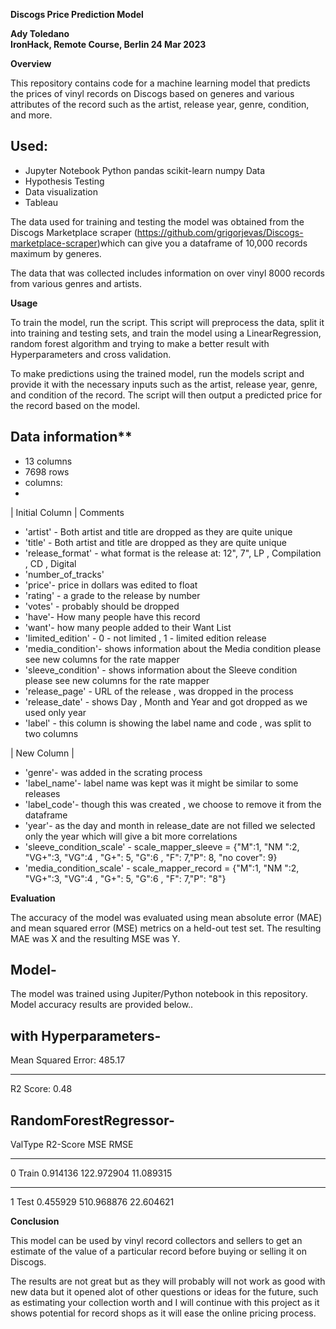 
**Discogs Price Prediction Model**

**Ady Toledano**  
**IronHack, Remote Course, Berlin 24 Mar 2023**

**Overview**

This repository contains code for a machine learning model that predicts the prices of vinyl records on Discogs based on generes and various attributes of the record such as the artist, release year, genre, condition, and more.

## Used:

* Jupyter Notebook
  Python 
  pandas
  scikit-learn
  numpy
  Data
* Hypothesis Testing 
* Data visualization
* Tableau


The data used for training and testing the model was obtained from the Discogs Marketplace scraper (https://github.com/grigorjevas/Discogs-marketplace-scraper)which can give you a dataframe of 10,000 records maximum by generes.

The data that was collected includes information on over  vinyl 8000 records from various genres and artists.

**Usage**

To train the model, run the script. This script will preprocess the data, split it into training and testing sets, and train the model using a LinearRegression, random forest algorithm and trying to make a better result with Hyperparameters and cross validation.

To make predictions using the trained model, run the models script and provide it with the necessary inputs such as the artist, release year, genre, and condition of the record. The script will then output a predicted price for the record based on the model.

## Data information**

* 13 columns 
* 7698 rows 
* columns:
* 
| Initial Column | Comments 

* 'artist' - Both artist and title are dropped as they are quite unique 
* 'title' - Both artist and title are dropped as they are quite unique 
* 'release_format' - what format is the release at: 12", 7", LP , Compilation , CD , Digital
* 'number_of_tracks' 
* 'price'- price in dollars was edited to float
* 'rating' - a grade to the release by number
* 'votes' - probably should be dropped 
* 'have'- How many people have this record 
* 'want'- how many people added to their Want List 
* 'limited_edition' - 0 - not limited , 1 - limited edition release 
* 'media_condition'- shows information about the Media condition please see new columns for the rate mapper 
* 'sleeve_condition' - shows information about the Sleeve condition please see new columns for the rate mapper 
* 'release_page' - URL of the release , was dropped in the process
* 'release_date' - shows Day , Month and  Year and got dropped as we used only year
* 'label'	- this column is showing the label name and code , was split to two columns

| New Column |
* 'genre'- was added in the scrating process 
* 'label_name'- label name was kept was it might be similar to some releases 
* 'label_code'- though this was created , we choose to remove it from the dataframe 
* 'year'- as the day and month in release_date are not filled we selected only the year which will give a bit more correlations 
* 'sleeve_condition_scale' - scale_mapper_sleeve = {"M":1, "NM ":2, "VG+":3, "VG":4 , "G+": 5, "G":6 , "F": 7,"P": 8, "no cover": 9}
* 'media_condition_scale' - scale_mapper_record = {"M":1, "NM ":2, "VG+":3, "VG":4 , "G+": 5, "G":6 , "F": 7,"P": "8"}


**Evaluation**

The accuracy of the model was evaluated using mean absolute error (MAE) and mean squared error (MSE) metrics on a held-out test set. The resulting MAE was X and the resulting MSE was Y.

## Model-
The model was trained using Jupiter/Python notebook in this repository. Model accuracy results are provided below..

## with Hyperparameters- 

Mean Squared Error: 485.17
****************************
R2 Score: 0.48

## RandomForestRegressor- 

ValType	R2-Score	  MSE	        RMSE
***************************************
0	Train	0.914136	122.972904	11.089315
***************************************
1	Test	0.455929	510.968876	22.604621


**Conclusion**

This model can be used by vinyl record collectors and sellers to get an estimate of the value of a particular record before buying or selling it on Discogs.

The results are not great but as they will probably will not work as good with new data but it opened alot of other questions or ideas for the future, such as estimating your collection worth and I will continue with this project as it shows potential for record shops as it will ease the online pricing process. 
